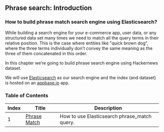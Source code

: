## Phrase search: Introduction

### How to build phrase match search engine using Elasticsearch?

While building a search engine for your e-commerce app, user data, or any structured data set many times we need to match all the query terms in their relative position. This is the case where entities like "quick brown dog", where the three terms individually don’t convey the same meaning as the three of them concatenated in this order.

In this chapter we’re going to build phrase search engine using Hackernews dataset.

We will use [Elasticsearch](https://www.elastic.co/products/elasticsearch) as our search engine and the index (and dataset) is hosted on an [appbase.io](https://appbase.io) app.

### Table of Contents

| Index     | Title    | Description |
| ---------- | ---------- |---------|
| 1          | [Phrase Match](https://appbaseio.gitbooks.io/esc/content/phrase-search/phrase_match.html) | How to use Elasticsearch phrase_match query. |
